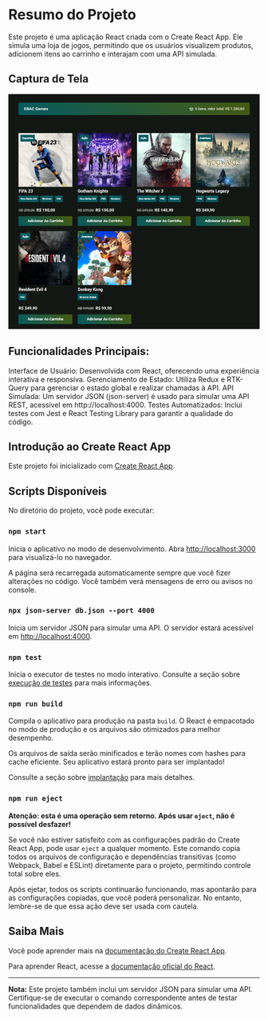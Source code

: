 # Resumo do Projeto

Este projeto é uma aplicação React criada com o Create React App. Ele simula uma loja de jogos, permitindo que os usuários visualizem produtos, adicionem itens ao carrinho e interajam com uma API simulada.

## Captura de Tela

![Captura de Tela do Projeto](./midia/games.png)

## Funcionalidades Principais:

Interface de Usuário: Desenvolvida com React, oferecendo uma experiência interativa e responsiva.
Gerenciamento de Estado: Utiliza Redux e RTK-Query para gerenciar o estado global e realizar chamadas à API.
API Simulada: Um servidor JSON (json-server) é usado para simular uma API REST, acessível em http://localhost:4000.
Testes Automatizados: Inclui testes com Jest e React Testing Library para garantir a qualidade do código.

## Introdução ao Create React App

Este projeto foi inicializado com [Create React App](https://github.com/facebook/create-react-app).

## Scripts Disponíveis

No diretório do projeto, você pode executar:

### `npm start`

Inicia o aplicativo no modo de desenvolvimento.
Abra [http://localhost:3000](http://localhost:3000) para visualizá-lo no navegador.

A página será recarregada automaticamente sempre que você fizer alterações no código.
Você também verá mensagens de erro ou avisos no console.

### `npx json-server db.json --port 4000`

Inicia um servidor JSON para simular uma API.
O servidor estará acessível em [http://localhost:4000](http://localhost:4000).

### `npm test`

Inicia o executor de testes no modo interativo.
Consulte a seção sobre [execução de testes](https://facebook.github.io/create-react-app/docs/running-tests) para mais informações.

### `npm run build`

Compila o aplicativo para produção na pasta `build`.
O React é empacotado no modo de produção e os arquivos são otimizados para melhor desempenho.

Os arquivos de saída serão minificados e terão nomes com hashes para cache eficiente.
Seu aplicativo estará pronto para ser implantado!

Consulte a seção sobre [implantação](https://facebook.github.io/create-react-app/docs/deployment) para mais detalhes.

### `npm run eject`

**Atenção: esta é uma operação sem retorno. Após usar `eject`, não é possível desfazer!**

Se você não estiver satisfeito com as configurações padrão do Create React App, pode usar `eject` a qualquer momento.
Este comando copia todos os arquivos de configuração e dependências transitivas (como Webpack, Babel e ESLint) diretamente para o projeto, permitindo controle total sobre eles.

Após ejetar, todos os scripts continuarão funcionando, mas apontarão para as configurações copiadas, que você poderá personalizar.
No entanto, lembre-se de que essa ação deve ser usada com cautela.

## Saiba Mais

Você pode aprender mais na [documentação do Create React App](https://facebook.github.io/create-react-app/docs/getting-started).

Para aprender React, acesse a [documentação oficial do React](https://reactjs.org/).

---
**Nota:** Este projeto também inclui um servidor JSON para simular uma API. Certifique-se de executar o comando correspondente antes de testar funcionalidades que dependem de dados dinâmicos.
